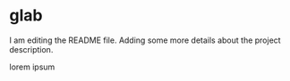 # glab
I am editing the README file. Adding some more details about the project description.

lorem ipsum

